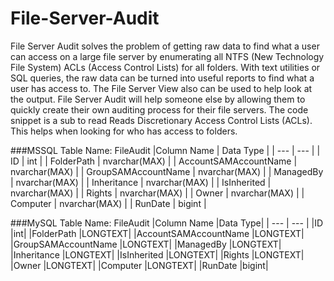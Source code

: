 # File-Server-Audit
File Server Audit solves the problem of getting raw data to find what a user can access on a large file server by enumerating all NTFS (New Technology File System) ACLs (Access Control Lists) for all folders. With text utilities or SQL queries, the raw data can be turned into useful reports to find what a user has access to. The File Server View also can be used to help look at the output. File Server Audit will help someone else by allowing them to quickly create their own auditing process for their file servers. The code snippet is a sub to read Reads Discretionary Access Control Lists (ACLs). This helps when looking for who has access to folders.

###MSSQL Table Name: FileAudit
|Column Name | Data Type |
| --- | --- |
| ID | int |
| FolderPath | nvarchar(MAX) |
| AccountSAMAccountName	| nvarchar(MAX) |
| GroupSAMAccountName	| nvarchar(MAX) |
| ManagedBy	| nvarchar(MAX) |
| Inheritance	| nvarchar(MAX) |
| IsInherited	| nvarchar(MAX) |
| Rights	| nvarchar(MAX) |
| Owner	| nvarchar(MAX) |
| Computer	| nvarchar(MAX) |
| RunDate	| bigint |

###MySQL Table Name: FileAudit
|Column Name	|Data Type|
| --- | --- |
|ID	|int|
|FolderPath	|LONGTEXT|
|AccountSAMAccountName	|LONGTEXT|
|GroupSAMAccountName	|LONGTEXT|
|ManagedBy	|LONGTEXT|
|Inheritance	|LONGTEXT|
|IsInherited	|LONGTEXT|
|Rights	|LONGTEXT|
|Owner	|LONGTEXT|
|Computer	|LONGTEXT|
|RunDate	|bigint|
